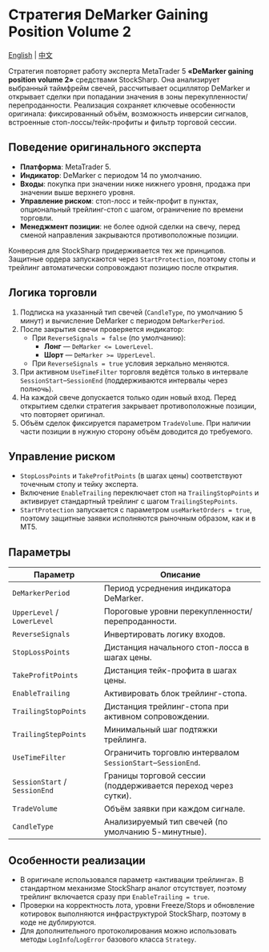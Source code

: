 # Стратегия DeMarker Gaining Position Volume 2
[English](README.md) | [中文](README_cn.md)

Стратегия повторяет работу эксперта MetaTrader 5 **«DeMarker gaining position volume 2»** средствами StockSharp. Она анализирует выбранный таймфрейм свечей, рассчитывает осциллятор DeMarker и открывает сделки при попадании значения в зоны перекупленности/перепроданности. Реализация сохраняет ключевые особенности оригинала: фиксированный объём, возможность инверсии сигналов, встроенные стоп-лоссы/тейк-профиты и фильтр торговой сессии.

## Поведение оригинального эксперта

* **Платформа**: MetaTrader 5.
* **Индикатор**: DeMarker с периодом 14 по умолчанию.
* **Входы**: покупка при значении ниже нижнего уровня, продажа при значении выше верхнего уровня.
* **Управление риском**: стоп-лосс и тейк-профит в пунктах, опциональный трейлинг-стоп с шагом, ограничение по времени торговли.
* **Менеджмент позиции**: не более одной сделки на свечу, перед сменой направления закрываются противоположные позиции.

Конверсия для StockSharp придерживается тех же принципов. Защитные ордера запускаются через `StartProtection`, поэтому стопы и трейлинг автоматически сопровождают позицию после открытия.

## Логика торговли

1. Подписка на указанный тип свечей (`CandleType`, по умолчанию 5 минут) и вычисление DeMarker с периодом `DeMarkerPeriod`.
2. После закрытия свечи проверяется индикатор:
   * При `ReverseSignals = false` (по умолчанию):
     * **Лонг** — `DeMarker <= LowerLevel`.
     * **Шорт** — `DeMarker >= UpperLevel`.
   * При `ReverseSignals = true` условия зеркально меняются.
3. При активном `UseTimeFilter` торговля ведётся только в интервале `SessionStart`–`SessionEnd` (поддерживаются интервалы через полночь).
4. На каждой свече допускается только один новый вход. Перед открытием сделки стратегия закрывает противоположные позиции, что повторяет оригинал.
5. Объём сделок фиксируется параметром `TradeVolume`. При наличии части позиции в нужную сторону объём доводится до требуемого.

## Управление риском

* `StopLossPoints` и `TakeProfitPoints` (в шагах цены) соответствуют точечным стопу и тейку эксперта.
* Включение `EnableTrailing` переключает стоп на `TrailingStopPoints` и активирует стандартный трейлинг с шагом `TrailingStepPoints`.
* `StartProtection` запускается с параметром `useMarketOrders = true`, поэтому защитные заявки исполняются рыночным образом, как и в MT5.

## Параметры

| Параметр | Описание |
|----------|----------|
| `DeMarkerPeriod` | Период усреднения индикатора DeMarker. |
| `UpperLevel` / `LowerLevel` | Пороговые уровни перекупленности/перепроданности. |
| `ReverseSignals` | Инвертировать логику входов. |
| `StopLossPoints` | Дистанция начального стоп-лосса в шагах цены. |
| `TakeProfitPoints` | Дистанция тейк-профита в шагах цены. |
| `EnableTrailing` | Активировать блок трейлинг-стопа. |
| `TrailingStopPoints` | Дистанция трейлинг-стопа при активном сопровождении. |
| `TrailingStepPoints` | Минимальный шаг подтяжки трейлинга. |
| `UseTimeFilter` | Ограничить торговлю интервалом `SessionStart`–`SessionEnd`. |
| `SessionStart` / `SessionEnd` | Границы торговой сессии (поддерживается переход через сутки). |
| `TradeVolume` | Объём заявки при каждом сигнале. |
| `CandleType` | Анализируемый тип свечей (по умолчанию 5-минутные). |

## Особенности реализации

* В оригинале использовался параметр «активации трейлинга». В стандартном механизме StockSharp аналог отсутствует, поэтому трейлинг включается сразу при `EnableTrailing = true`.
* Проверки на корректность лота, уровни Freeze/Stops и обновление котировок выполняются инфраструктурой StockSharp, поэтому в коде не дублируются.
* Для дополнительного протоколирования можно использовать методы `LogInfo`/`LogError` базового класса `Strategy`.

